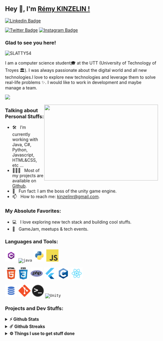 ## Hey 👋, I'm [Rémy KINZELIN !](https://github.com/SLATTY54/)

[![Linkedin Badge](https://img.shields.io/badge/-LinkedIn-0e76a8?style=flat-square&logo=Linkedin&logoColor=white)](https://www.linkedin.com/in/rémy-kinzelin-129a1b1a0/)
<!--[![Website Badge](https://img.shields.io/badge/Website-3b5998?style=flat-square&logo=google-chrome&logoColor=white)](https://SLATTY54.github.io/)-->
[![Twitter Badge](https://img.shields.io/badge/-Twitter-00acee?style=flat-square&logo=Twitter&logoColor=white)](https://twitter.com/Kinzelin2)
[![Instagram Badge](https://img.shields.io/badge/-Instagram-e4405f?style=flat-square&logo=Instagram&logoColor=white)](https://instagram.com/kinzelinremy/)

### Glad to see you here! &nbsp; 
<p> <img src="https://komarev.com/ghpvc/?username=SLATTY54&label=Visitors&color=009dff&style=flat" alt="SLATTY54"/></p>

I am a computer science student🎓 at the UTT (University of Technology of Troyes 🏛). I was always passionate about the digital world and all new technologies.I love to explore new technologies and leverage them to solve real-life problems ✨. I would like to work in development and maybe manage a team.









[![](https://gitwar.herokuapp.com/badge?username=SLATTY54&label=Gitwar%20Profile%20Score&style=for-the-badge&color=0088cc)](https://gitwar.herokuapp.com/)

<img align="right" height="250" width="375" alt="" src="https://raw.githubusercontent.com/iampavangandhi/iampavangandhi/master/gifs/coder.gif" />

### Talking about Personal Stuffs:

- 🛠 &nbsp; I’m currently working with Java, C#, Python, <br /> Javascript, HTML&CSS, etc ...
- 👨🏻‍💻 &nbsp; Most of my projects are available on [Github](https://github.com/SLATTY54).
- 👾 &nbsp; Fun fact: I am the boss of the unity game engine.
- 📫 &nbsp; How to reach me: kinzelinr@gmail.com.

### My Absolute Favorites:

- 💻 &nbsp; I love exploring new tech stack and building cool stuffs.
- 🍕 &nbsp; GameJam, meetups & tech events.

### Languages and Tools:

<code><img height="40" src="https://github.com/serhii-londar/open-source-mac-os-apps/blob/master/icons/csharp.png" alt="c#"></code>
<code><img height="40" src="https://raw.githubusercontent.com/jmnote/z-icons/master/svg/java.svg" alt="java"></code>
<code><img height="40" src="https://raw.githubusercontent.com/github/explore/80688e429a7d4ef2fca1e82350fe8e3517d3494d/topics/python/python.png" alt="python"></code>
<code><img height="40" src="https://raw.githubusercontent.com/github/explore/80688e429a7d4ef2fca1e82350fe8e3517d3494d/topics/javascript/javascript.png" alt="javascript"></code>

<code><img height="40" src="https://raw.githubusercontent.com/devicons/devicon/master/icons/html5/html5-original-wordmark.svg" alt="HTML"><img height="40" src="https://raw.githubusercontent.com/devicons/devicon/master/icons/css3/css3-original-wordmark.svg" alt="CSS"></code>
<code><img height="40" src="https://raw.githubusercontent.com/github/explore/80688e429a7d4ef2fca1e82350fe8e3517d3494d/topics/php/php.png" alt="PHP"></code>
<code><img height="40" src="https://raw.githubusercontent.com/github/explore/80688e429a7d4ef2fca1e82350fe8e3517d3494d/topics/flutter/flutter.png" alt="flutter"></code>
<code><img height="40" src="https://raw.githubusercontent.com/github/explore/80688e429a7d4ef2fca1e82350fe8e3517d3494d/topics/c/c.png" alt="c"></code>
<code><img height="40" src="https://raw.githubusercontent.com/github/explore/80688e429a7d4ef2fca1e82350fe8e3517d3494d/topics/react/react.png" alt="c"></code>



<code><img height="40" src="https://raw.githubusercontent.com/github/explore/80688e429a7d4ef2fca1e82350fe8e3517d3494d/topics/sql/sql.png" alt="sql"></code>
<code><img height="40" src="https://raw.githubusercontent.com/devicons/devicon/master/icons/git/git-original.svg" alt="git"></code>
<code><img height="40" src="https://raw.githubusercontent.com/github/explore/80688e429a7d4ef2fca1e82350fe8e3517d3494d/topics/terminal/terminal.png" alt="terminal"></code>
<code><img height="40" src="https://www.f3df.com/wp-content/uploads/2019/09/sortie-unity-3D-5-800x600.jpg" alt="Unity"></code>

<!--
<code><img height="25" src="https://raw.githubusercontent.com/github/explore/80688e429a7d4ef2fca1e82350fe8e3517d3494d/topics/sass/sass.png" alt="sass"></code>
-->

### Projects and Dev Stuffs:

<details>	
  <summary><b>⚡ Github Stats</b></summary>

  <br />
  <img height="180em" src="https://github-readme-stats-sigma-five.vercel.app/api?username=SLATTY54&show_icons=true&hide_border=true&&count_private=true&include_all_commits=true" />
  <img height="180em" src="https://github-readme-stats-sigma-five.vercel.app/api/top-langs/?username=SLATTY54&exclude_repo=KNN-Image-Classification&show_icons=true&hide_border=true&layout=compact&langs_count=8"/>
</details>

<details>	
  <summary><b>☄️ Github Streaks</b></summary>

  <br />
  <img height="180em" src="https://github-readme-streak-stats.herokuapp.com/?user=SLATTY54&hide_border=true" />
</details>

 
<details>	
  <br />
  <summary><b>⚙️ Things I use to get stuff done</b></summary>
  	<ul>
  	    <li><b>OS:</b> MAC OS X</li>
	    <li><b>Laptop: </b> Macbook air new M1</li>
  	    <li><b>Browser: </b> Safari</li>
	    <li><b>Terminal: </b> ZSH</li>
	    <li><b>Code Editor:</b> VSCode - The best editor out there.</li>
	    <li><b>To Stay Updated:</b>Linkedin and Twitter.</li>
	    <br />
	
	</ul>	
</details>




